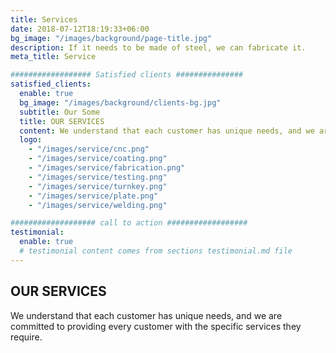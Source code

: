 ```yaml
---
title: Services
date: 2018-07-12T18:19:33+06:00
bg_image: "/images/background/page-title.jpg"
description: If it needs to be made of steel, we can fabricate it.
meta_title: Service

################## Satisfied clients ###############
satisfied_clients:
  enable: true
  bg_image: "/images/background/clients-bg.jpg"
  subtitle: Our Some
  title: OUR SERVICES
  content: We understand that each customer has unique needs, and we are committed to providing every customer with the specific services they require why deal with all the hassles of different vendors when you can rest assured that when your part leaves apache Fabricators, it will be nothing less than perfect. Apache Fabricators has no limitations when it comes to fabrication. 
  logo:
    - "/images/service/cnc.png"
    - "/images/service/coating.png"
    - "/images/service/fabrication.png"
    - "/images/service/testing.png"
    - "/images/service/turnkey.png"
    - "/images/service/plate.png"
    - "/images/service/welding.png"

################### call to action ##################
testimonial:
  enable: true
  # testimonial content comes from sections testimonial.md file
---
```


## OUR SERVICES

We understand that each customer has unique needs, and we are committed to providing every customer with the specific services they require.
